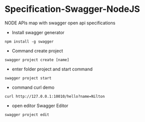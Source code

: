 # Specification-Swagger-NodeJS
NODE APIs map with swagger open api specifications

- Install swagger generator

`npm install -g swagger`

- Command create project

`swagger project create [name]`

- enter folder project and start command

`swagger project start`

- command curl demo

`curl http://127.0.0.1:10010/hello?name=Nilton`

- open editor Swagger Editor

`swagger project edit`
